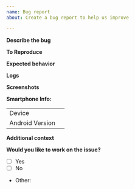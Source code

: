 ```yaml
---
name: Bug report
about: Create a bug report to help us improve

---
```


**Describe the bug**
<!-- A clear and concise description of what the bug is. -->

**To Reproduce**
<!--Steps to reproduce the behavior:
1. Go to '...'
2. Click on '....'
3. Scroll down to '....'
4. See error -->

**Expected behavior**
<!-- A clear and concise description of what you expected to happen. -->

**Logs**
<!-- Please add logs in case of any crash or applicable error. -->

**Screenshots**
<!-- If applicable, add screenshots to help explain your problem. -->

**Smartphone Info:**
<!-- Please complete the following information -->
|               | |
|---------------|-|
|Device         |<!-- [e.g. Moto G5 Plus] -->|
|Android Version|<!-- [e.g. Oreo 8.1] -->    |

**Additional context**
<!-- Add any other context about the problem here. -->

**Would you like to work on the issue?**
<!-- Please let us know if you can work on it or the issue should be assigned to someone else. -->
- [ ] Yes
- [ ] No
- Other: 
